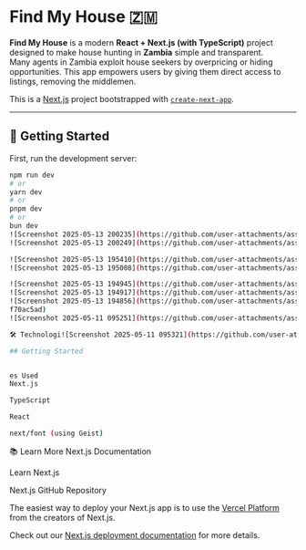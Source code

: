 # Find My House 🇿🇲

**Find My House** is a modern **React + Next.js (with TypeScript)** project designed to make house hunting in **Zambia** simple and transparent.  
Many agents in Zambia exploit house seekers by overpricing or hiding opportunities. This app empowers users by giving them direct access to listings, removing the middlemen.

This is a [Next.js](https://nextjs.org) project bootstrapped with [`create-next-app`](https://nextjs.org/docs/app/api-reference/cli/create-next-app).

---

## 🚀 Getting Started

First, run the development server:

```bash
npm run dev
# or
yarn dev
# or
pnpm dev
# or
bun dev
![Screenshot 2025-05-13 200235](https://github.com/user-attachments/assets/e7db8e60-dd37-4002-9e31-d7af0a06c119)
![Screenshot 2025-05-13 200249](https://github.com/user-attachments/assets/a395bbeb-6493-4adb-b800-c46fdf0a6e10)

![Screenshot 2025-05-13 195410](https://github.com/user-attachments/assets/20fa4904-259d-4518-bf75-43caba937520)
![Screenshot 2025-05-13 195008](https://github.com/user-attachments/assets/b09804c7-a737-459c-b8b9-edeb2e0fe600)

![Screenshot 2025-05-13 194945](https://github.com/user-attachments/assets/9efcda89-0458-4d6f-b660-2bc5cdf19191)
![Screenshot 2025-05-13 194917](https://github.com/user-attachments/assets/0d722b24-6430-4ad8-b122-dfc56f7cdba0)
![Screenshot 2025-05-13 194856](https://github.com/user-attachments/assets/452991ef-786f-4277-b740-8b2b![Screenshot 2025-05-13 194832](https://github.com/user-attachments/assets/7b2a1189-1813-4abd-a92e-2ad130ddf0b9)
f70ac5ad)
![Screenshot 2025-05-11 095251](https://github.com/user-attachments/assets/4a4e48d3-b754-473e-b1f0-e74eef3926c9)

🛠 Technologi![Screenshot 2025-05-11 095321](https://github.com/user-attachments/assets/dc0ff34b-8d58-4d4b-878c-f080abaf29f2)

## Getting Started


es Used
Next.js

TypeScript

React

next/font (using Geist)
```

📚 Learn More
Next.js Documentation

Learn Next.js

Next.js GitHub Repository

The easiest way to deploy your Next.js app is to use the [Vercel Platform](https://vercel.com/new?utm_medium=default-template&filter=next.js&utm_source=create-next-app&utm_campaign=create-next-app-readme) from the creators of Next.js.

Check out our [Next.js deployment documentation](https://nextjs.org/docs/app/building-your-application/deploying) for more details.
